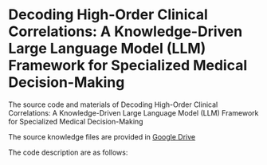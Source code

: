 # Decoding High-Order Clinical Correlations: A Knowledge-Driven Large Language Model (LLM) Framework for Specialized Medical Decision-Making
The source code and materials of Decoding High-Order Clinical Correlations: A Knowledge-Driven Large Language Model (LLM) Framework for Specialized Medical Decision-Making

The source knowledge files are provided in [Google Drive](https://drive.google.com/drive/folders/1QhtS1D1LSukheM5YDD03ONpYWP96RKHw?usp=drive_link)

The code description are as follows:

